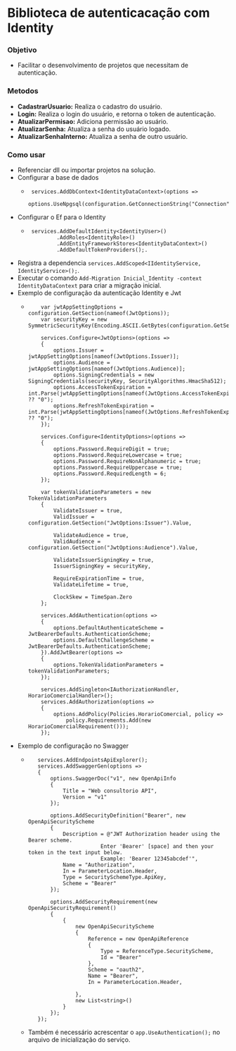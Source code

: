 # Biblioteca de autenticacação com Identity
### Objetivo
- Facilitar o desenvolvimento de projetos que necessitam de autenticação.
### Metodos
- **CadastrarUsuario:** Realiza o cadastro do usuário.
- **Login:** Realiza o login do usuário, e retorna o token de autenticação.
- **AtualizarPermisao:** Adiciona permissão ao usuário.
- **AtualizarSenha:** Atualiza a senha do usuário logado.
- **AtualizarSenhaInterno:** Atualiza a senha de outro usuário.
### Como usar
- Referenciar dll ou importar projetos na solução.
- Configurar a base de dados
  -      services.AddDbContext<IdentityDataContext>(options =>
               options.UseNpgsql(configuration.GetConnectionString("Connection")));
- Configurar o Ef para o Identity 
  -      services.AddDefaultIdentity<IdentityUser>()
                 .AddRoles<IdentityRole>()
                 .AddEntityFrameworkStores<IdentityDataContext>()
                 .AddDefaultTokenProviders();.
- Registra a dependencia `services.AddScoped<IIdentityService, IdentityService>();`.
- Executar o comando `Add-Migration Inicial_Identity -context IdentityDataContext` para criar a migração inicial.
- Exemplo de configuração da autenticação Identity e Jwt
  -         var jwtAppSettingOptions = configuration.GetSection(nameof(JwtOptions));
            var securityKey = new SymmetricSecurityKey(Encoding.ASCII.GetBytes(configuration.GetSection("JwtOptions:SecurityKey").Value));

            services.Configure<JwtOptions>(options =>
            {
                options.Issuer = jwtAppSettingOptions[nameof(JwtOptions.Issuer)];
                options.Audience = jwtAppSettingOptions[nameof(JwtOptions.Audience)];
                options.SigningCredentials = new SigningCredentials(securityKey, SecurityAlgorithms.HmacSha512);
                options.AccessTokenExpiration = int.Parse(jwtAppSettingOptions[nameof(JwtOptions.AccessTokenExpiration)] ?? "0");
                options.RefreshTokenExpiration = int.Parse(jwtAppSettingOptions[nameof(JwtOptions.RefreshTokenExpiration)] ?? "0");
            });

            services.Configure<IdentityOptions>(options =>
            {
                options.Password.RequireDigit = true;
                options.Password.RequireLowercase = true;
                options.Password.RequireNonAlphanumeric = true;
                options.Password.RequireUppercase = true;
                options.Password.RequiredLength = 6;
            });

            var tokenValidationParameters = new TokenValidationParameters
            {
                ValidateIssuer = true,
                ValidIssuer = configuration.GetSection("JwtOptions:Issuer").Value,

                ValidateAudience = true,
                ValidAudience = configuration.GetSection("JwtOptions:Audience").Value,

                ValidateIssuerSigningKey = true,
                IssuerSigningKey = securityKey,

                RequireExpirationTime = true,
                ValidateLifetime = true,

                ClockSkew = TimeSpan.Zero
            };

            services.AddAuthentication(options =>
            {
                options.DefaultAuthenticateScheme = JwtBearerDefaults.AuthenticationScheme;
                options.DefaultChallengeScheme = JwtBearerDefaults.AuthenticationScheme;
            }).AddJwtBearer(options =>
            {
                options.TokenValidationParameters = tokenValidationParameters;
            });
       
            services.AddSingleton<IAuthorizationHandler, HorarioComercialHandler>();
            services.AddAuthorization(options =>
            {
                options.AddPolicy(Policies.HorarioComercial, policy =>
                    policy.Requirements.Add(new HorarioComercialRequirement()));
            });
- Exemplo de configuração no Swagger
   -        services.AddEndpointsApiExplorer();
            services.AddSwaggerGen(options =>
            {
                options.SwaggerDoc("v1", new OpenApiInfo
                {
                    Title = "Web consultorio API",
                    Version = "v1"
                });

                options.AddSecurityDefinition("Bearer", new OpenApiSecurityScheme
                {
                    Description = @"JWT Authorization header using the Bearer scheme. 
                                Enter 'Bearer' [space] and then your token in the text input below. 
                                Example: 'Bearer 12345abcdef'",
                    Name = "Authorization",
                    In = ParameterLocation.Header,
                    Type = SecuritySchemeType.ApiKey,
                    Scheme = "Bearer"
                });

                options.AddSecurityRequirement(new OpenApiSecurityRequirement()
                {  
                    {
                        new OpenApiSecurityScheme
                        {
                            Reference = new OpenApiReference
                            {
                                Type = ReferenceType.SecurityScheme,
                                Id = "Bearer"
                            },
                            Scheme = "oauth2",
                            Name = "Bearer",
                            In = ParameterLocation.Header,

                        },
                        new List<string>()
                    }
                });
            });
  - Também é necessário acrescentar o `app.UseAuthentication();` no arquivo de inicialização do serviço.
